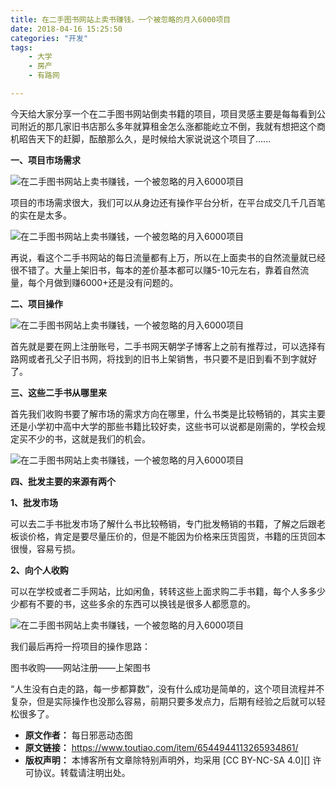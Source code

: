 ```yaml
---
title: 在二手图书网站上卖书赚钱，一个被忽略的月入6000项目
date: 2018-04-16 15:25:50
categories: "开发"
tags:
	- 大学
	- 房产
	- 有路网

---
```


今天给大家分享一个在二手图书网站倒卖书籍的项目，项目灵感主要是每每看到公司附近的那几家旧书店那么多年就算租金怎么涨都能屹立不倒，我就有想把这个商机昭告天下的赶脚，酝酿那么久，是时候给大家说说这个项目了......

**一、项目市场需求**

![在二手图书网站上卖书赚钱，一个被忽略的月入6000项目][6000]

项目的市场需求很大，我们可以从身边还有操作平台分析，在平台成交几千几百笔的实在是太多。

![在二手图书网站上卖书赚钱，一个被忽略的月入6000项目][6000 1]

再说，看这个二手书网站的每日流量都有上万，所以在上面卖书的自然流量就已经很不错了。大量上架旧书，每本的差价基本都可以赚5-10元左右，靠着自然流量，每个月做到赚6000+还是没有问题的。

**二、项目操作**

![在二手图书网站上卖书赚钱，一个被忽略的月入6000项目][6000 2]

首先就是要在网上注册账号，二手书网天朝学子博客上之前有推荐过，可以选择有路网或者孔父子旧书网，将找到的旧书上架销售，书只要不是旧到看不到字就好了。

**三、这些二手书从哪里来**

首先我们收购书要了解市场的需求方向在哪里，什么书类是比较畅销的，其实主要还是小学初中高中大学的那些书籍比较好卖，这些书可以说都是刚需的，学校会规定买不少的书，这就是我们的机会。

![在二手图书网站上卖书赚钱，一个被忽略的月入6000项目][6000 3]

**四、批发主要的来源有两个**

**1、批发市场**

可以去二手书批发市场了解什么书比较畅销，专门批发畅销的书籍，了解之后跟老板谈价格，肯定是要尽量压价的，但是不能因为价格来压货囤货，书籍的压货回本很慢，容易亏损。

**2、向个人收购**

可以在学校或者二手网站，比如闲鱼，转转这些上面求购二手书籍，每个人多多少少都有不要的书，这些多余的东西可以换钱是很多人都愿意的。

![在二手图书网站上卖书赚钱，一个被忽略的月入6000项目][6000 4]

我们最后再捋一捋项目的操作思路：

图书收购——网站注册——上架图书

“人生没有白走的路，每一步都算数”，没有什么成功是简单的，这个项目流程并不复杂，但是实际操作也没那么容易，前期只要多发点力，后期有经验之后就可以轻松很多了。


[6000]: http://p3.pstatp.com/large/pgc-image/15238634985859f488606e5
[6000 1]: http://p1.pstatp.com/large/pgc-image/15238634986102195ee5c1b
[6000 2]: http://p1.pstatp.com/large/pgc-image/1523863501869e1164061d6
[6000 3]: http://p3.pstatp.com/large/pgc-image/1523863501696173d69a957
[6000 4]: http://p1.pstatp.com/large/pgc-image/1523863498640549429f1cb
 *  **原文作者：** 每日邪恶动态图
 *  **原文链接：** https://www.toutiao.com/item/6544944113265934861/
 *  **版权声明：** 本博客所有文章除特别声明外，均采用 [CC BY-NC-SA 4.0][] 许可协议。转载请注明出处。